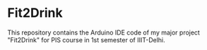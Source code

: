 # Fit2Drink
This repository contains the Arduino IDE code of my major project "Fit2Drink" for PIS course in 1st semester of IIIT-Delhi.
